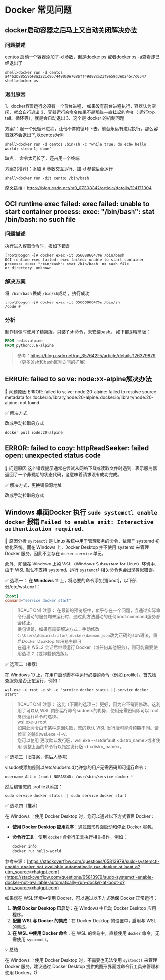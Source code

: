 # Docker 常见问题

## docker启动容器之后马上又自动关闭解决办法

### 问题描述



centos 启动一个容器添加了-d 参数，但是[docker](https://so.csdn.net/so/search?q=docker&spm=1001.2101.3001.7020) ps 或者docker ps -a查看却已经退出了

```shell
shell>docker run -d centos
a44b2b88559b68a2221c9574490a0e708bff49d88ca21f9e59d3eb245c7c0547
shell>docker ps
```

### 退出原因

1、docker容器运行必须有一个前台进程， 如果没有前台进程执行，容器认为空闲，就会自行退出
2、容器运行的命令如果不是那些一直[挂起](https://so.csdn.net/so/search?q=%E6%8C%82%E8%B5%B7&spm=1001.2101.3001.7020)的命令（ 运行top，tail、循环等），就是会自动退出
3、这个是 docker 的机制问题



方案1：起一个死循环进程，让他不停的循环下去，前台永远有进程执行，那么容器就不会退出了,以centos为例

```shell
shell>docker run -d centos /bin/sh -c "while true; do echo hello world; sleep 1; done"
```

缺点： 命令太冗长了，还占用一个终端

方案2(推荐)：添加-it 参数交互运行、加-d 参数后台运行

```shell
shell>docker run -dit centos /bin/bash
```


原文链接：https://blog.csdn.net/m0_67393342/article/details/124171304



## OCI runtime exec failed: exec failed: unable to start container process: exec: "/bin/bash": stat /bin/bash: no such file

### 问题描述

执行进入容器命令时，报如下错误

```
[root@bogon ~]# docker exec -it 05608860479e /bin/bash
OCI runtime exec failed: exec failed: unable to start container process: exec: "/bin/bash": stat /bin/bash: no such file                                or directory: unknown
```

### 解决方案

将` /bin/bash` 换成 `/bin/sh`成功 ，执行成功

```shell
[root@bogon ~]# docker exec -it 05608860479e /bin/sh
/code #
```

### 分析

制作镜像时使用了精简版，只装了sh命令，未安装bash。
如下都是精简版：

```dockerfile
FROM redis:alpine 
FROM python:3.6-alpine
```

> 参考：https://blog.csdn.net/qq_35764295/article/details/126379879 （更多的sh和bash区别之间的扩展）


## ERROR: failed to solve: node:xx-alpine解决办法

🧩 问题原因
ERROR: failed to solve: node:20-alpine: failed to resolve source metadata for docker.io/library/node:20-alpine: docker.io/library/node:20-alpine: not found

✅ 解决方式

改成手动拉取的方式

```bash
docker pull node:20-alpine
```

## ERROR: failed to copy: httpReadSeeker: failed open: unexpected status code

🧩 问题原因
这个错误提示通常在尝试从网络下载或读取文件时遇到，表示服务器返回了一个非预期的状态代码，这意味着请求没有成功完成。

✅ 解决方式，更换镜像源地址

改成手动拉取的方式

## Windows 桌面Docker 执行 `sudo systemctl enable docker` 报错 `Failed to enable unit: Interactive authentication required.`

🧩 原因分析
`systemctl` 是 Linux 系统中用于管理服务的命令，依赖于 systemd 初始化系统。而在 Windows 上，Docker Desktop 并不使用 systemd 来管理 Docker 服务，因此不会存在 `docker.service` 单元。

此外，即使在 Windows 上的 WSL（Windows Subsystem for Linux）环境中，由于 WSL 默认不支持 systemd，运行 `systemctl` 相关命令也会出现类似错误。


✅ 选项一： 在 **Windows 11** 上，将必要的命令添加到[boot]，以下部分/etc/wsl.conf：

```conf
[boot]
command="service docker start"
```

> [!CAUTION] 注意：
> 在最新的预览版中，似乎存在一个问题，当通过实际命令行启动的服务均未运行时，通过此方法启动的任何boot.command服务都会终止。  
> 换句话说，如果您需要解决方式：手动修改`C:\Users\Administrator\.docker\daemon.json`改为正确的json语法，重启Docker Desktop 应用程序即可  
> 在退出 WSL2 会话后继续运行 Docker（或任何其他服务），则可能需要使用选项 2（或卸载预览版）。  

✅ 选项二（推荐）

在 Windows 10 上，在用户启动脚本中运行必要的命令（例如.profile）。首先检查服务是否正在运行，例如：

```shell
wsl.exe -u root -e sh -c "service docker status || service docker start"
```

> [!CAUTION] 注意：
> 这比（下面的选项三）更好，因为它不需要修改。这利用了可以从 WSL 内部运行命令sudoers的优势，使用无需密码即可以 root 身份运行命令的选项。  
> wsl.exe-u root  
> 如果此命令由于某种原因失败，您的默认 WSL 发行版可能与预期不同。请检查 的输出wsl.exe -l -v。  
> 您可以使用 更改默认发行版，wsl.exe --setdefault <distro_name>或者使用 调整上面的命令行以指定发行版-d <distro_name>。

✅ 选项三（旧答案，供后人参考）

visudo或添加规则以/etc/sudoers.d允许您的用户无需密码即可运行命令：

```shell
username ALL = (root) NOPASSWD: /usr/sbin/service docker *
```
然后编辑您的.profile以添加：

```shell
sudo service docker status || sudo service docker start
```

✅ 选项四（推荐）

在 Windows 上使用 Docker Desktop 时，您可以通过以下方式管理 Docker：

- **使用 Docker Desktop 应用程序**：通过图形界面启动和停止 Docker 服务。

- **命令行工具**：使用 `docker` 命令行工具执行相关操作，例如：

  ```powershell
  docker info
  docker run hello-world
  ```



参考来源：[https://stackoverflow.com/questions/65813979/sudo-systemctl-enable-docker-not-available-automatically-run-docker-at-boot-o?utm_source=chatgpt.com](https://stackoverflow.com/questions/65813979/sudo-systemctl-enable-docker-not-available-automatically-run-docker-at-boot-o?utm_source=chatgpt.com)


如果您在 WSL 环境中使用 Docker，可以通过以下方式确保 Docker 正常运行：

1. **确保 Docker Desktop 已启动**：在 Windows 中启动 Docker Desktop 应用程序。
2. **配置 WSL 与 Docker 的集成**：在 Docker Desktop 的设置中，启用与 WSL 的集成。
3. **在 WSL 中使用 Docker 命令**：在 WSL 的终端中，直接使用 `docker` 命令，无需使用 `systemctl`。


💡 总结

在 Windows 上使用 Docker Desktop 时，不需要也无法使用 `systemctl` 来管理 Docker 服务。建议通过 Docker Desktop 提供的图形界面或命令行工具来管理和使用 Docker。
